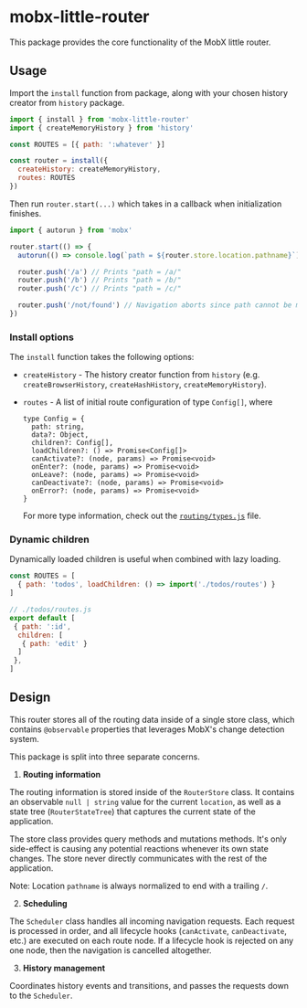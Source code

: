 # mobx-little-router

This package provides the core functionality of the MobX little router.

## Usage

Import the `install` function from package, along with your chosen history creator from `history` package.

```js
import { install } from 'mobx-little-router'
import { createMemoryHistory } from 'history'

const ROUTES = [{ path: ':whatever' }]

const router = install({
  createHistory: createMemoryHistory,
  routes: ROUTES
})
```

Then run `router.start(...)` which takes in a callback when initialization finishes.

```js
import { autorun } from 'mobx'

router.start(() => {
  autorun(() => console.log(`path = ${router.store.location.pathname}`))

  router.push('/a') // Prints "path = /a/"
  router.push('/b') // Prints "path = /b/"
  router.push('/c') // Prints "path = /c/"

  router.push('/not/found') // Navigation aborts since path cannot be matched from config.
})
```

### Install options

The `install` function takes the following options:

- `createHistory` - The history creator function from `history` (e.g. `createBrowserHistory`,
  `createHashHistory`, `createMemoryHistory`).
- `routes` - A list of initial route configuration of type `Config[]`, where

  ```
  type Config = {
    path: string,
    data?: Object,
    children?: Config[],
    loadChildren?: () => Promise<Config[]>
    canActivate?: (node, params) => Promise<void>
    onEnter?: (node, params) => Promise<void>
    onLeave?: (node, params) => Promise<void>
    canDeactivate?: (node, params) => Promise<void>
    onError?: (node, params) => Promise<void>
  }
  ```

  For more type information, check out the [`routing/types.js`](./src/routing/types.js)
  file.

### Dynamic children

Dynamically loaded children is useful when combined with lazy loading.

```js
const ROUTES = [
  { path: 'todos', loadChildren: () => import('./todos/routes') }
]

// ./todos/routes.js
export default [
 { path: ':id',
  children: [
   { path: 'edit' }
  ]
 },
]
```

## Design

This router stores all of the routing data inside of a single store class, which contains
`@observable` properties that leverages MobX's change detection system.

This package is split into three separate concerns.

1. **Routing information**

  The routing information is stored inside of the `RouterStore` class. It contains
  an observable `null | string` value for the current `location`, as well as a state
  tree (`RouterStateTree`) that captures the current state of the application.

  The store class provides query methods and mutations methods. It's only side-effect
  is causing any potential reactions whenever its own state changes. The store never
  directly communicates with the rest of the application.

  Note: Location `pathname` is always normalized to end with a trailing `/`.

2. **Scheduling**

  The `Scheduler` class handles all incoming navigation requests. Each request is processed
  in order, and all lifecycle hooks (`canActivate`, `canDeactivate`, etc.) are executed
  on each route node. If a lifecycle hook is rejected on any one node, then the navigation
  is cancelled altogether.

3. **History management**

  Coordinates history events and transitions, and passes the requests down to the `Scheduler`.
